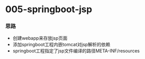 # 005-springboot-jsp

### 思路

- 创建webapp来存放jsp页面
- 添加springboot工程内嵌tomcat对jsp解析的依赖
- springboot工程指定了jsp文件编译的路径META-INF/resources
